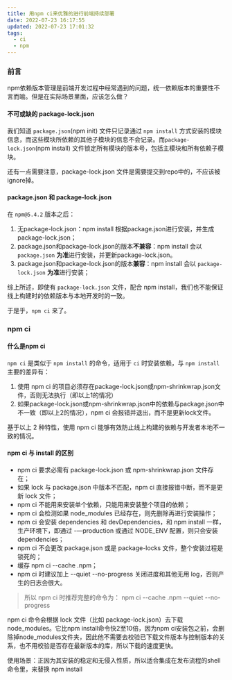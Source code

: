 ```yaml
---
title: 用npm ci来优雅的进行前端持续部署
date: 2022-07-23 16:17:55
updated: 2022-07-23 17:01:32
tags:
  - ci
  - npm
---
```


### 前言

npm依赖版本管理是前端开发过程中经常遇到的问题，统一依赖版本的重要性不言而喻。但是在实际场景里面，应该怎么做？

#### 不可或缺的 package-lock.json

我们知道 `package.json`(npm init) 文件只记录通过 `npm install` 方式安装的模块信息，而这些模块所依赖的其他子模块的信息不会记录。而`package-lock.json`(npm install) 文件锁定所有模块的版本号，包括主模块和所有依赖子模块。

还有一点需要注意，package-lock.json 文件是需要提交到repo中的，不应该被ignore掉。

#### package.json 和 package-lock.json

在 `npm@5.4.2` 版本之后：

1. 无package-lock.json：npm install 根据package.json进行安装，并生成package-lock.json；
2. package.json和package-lock.json的版本**不兼容**：npm install 会以 `package.json` **为准**进行安装，并更新package-lock.json。
3. package.json和package-lock.json的版本**兼容**：npm install 会以 `package-lock.json` **为准**进行安装；

综上所述，即使有 `package-lock.json` 文件，配合 npm install，我们也不能保证线上构建时的依赖版本与本地开发时的一致。

于是乎，`npm ci` 来了。

### npm ci

#### 什么是npm ci

`npm ci` 是类似于 `npm install` 的命令，适用于 `ci` 时安装依赖，与 `npm install` 主要的差异有：

1. 使用 npm ci 的项目必须存在package-lock.json或npm-shrinkwrap.json文件，否则无法执行（即以上1的情况）
2. 如果package-lock.json或npm-shrinkwrap.json中的依赖与package.json中不一致（即以上2的情况），npm ci 会报错并退出，而不是更新lock文件。

基于以上 2 种特性，使用 npm ci 能够有效防止线上构建的依赖与开发者本地不一致的情况。

#### npm ci 与 install 的区别

- npm ci 要求必需有 package-lock.json 或 npm-shrinkwrap.json 文件存在；
- 如果 lock 与 package.json 中版本不匹配，npm ci 直接报错中断，而不是更新 lock 文件；
- npm ci 不能用来安装单个依赖，只能用来安装整个项目的依赖；
- npm ci 会检测如果 node_modules 已经存在，则先删除再进行安装操作；
- npm ci 会安装 dependencies 和 devDependencies，和 npm install 一样，生产环境下，即通过 -—production 或通过 NODE_ENV 配置，则只会安装 dependencies；
- npm ci 不会更改 package.json 或是 package-locks 文件，整个安装过程是锁死的；
- 缓存 npm ci --cache .npm；
- npm ci 时建议加上 --quiet --no-progress 关闭进度和其他无用 log，否则产生的日志会很大。

> 所以 npm ci 时推荐完整的命令为： npm ci --cache .npm --quiet --no-progress


npm ci 命令会根据 lock 文件（比如 package-lock.json）去下载node_modules。它比npm install命令快2至10倍，因为npm ci安装包之前，会删除掉node_modules文件夹，因此他不需要去校验已下载文件版本与控制版本的关系，也不用校验是否存在最新版本的库，所以下载的速度更快。

使用场景：正因为其安装的稳定和无侵入性质，所以适合集成在发布流程的shell命令里，来替换 npm install